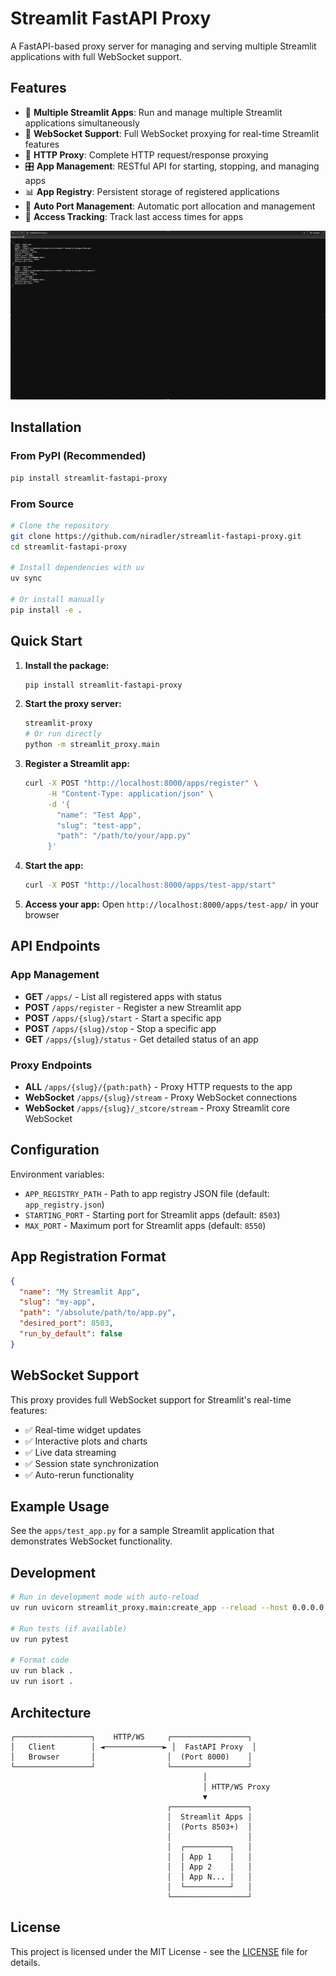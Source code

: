 # Streamlit FastAPI Proxy

A FastAPI-based proxy server for managing and serving multiple Streamlit applications with full WebSocket support.

## Features

- 🚀 **Multiple Streamlit Apps**: Run and manage multiple Streamlit applications simultaneously
- 🔌 **WebSocket Support**: Full WebSocket proxying for real-time Streamlit features
- 📡 **HTTP Proxy**: Complete HTTP request/response proxying
- 🎛️ **App Management**: RESTful API for starting, stopping, and managing apps
- 📊 **App Registry**: Persistent storage of registered applications
- 🔄 **Auto Port Management**: Automatic port allocation and management
- 📝 **Access Tracking**: Track last access times for apps

![Demo](st-proxy.gif)

## Installation

### From PyPI (Recommended)

```bash
pip install streamlit-fastapi-proxy
```

### From Source

```bash
# Clone the repository
git clone https://github.com/niradler/streamlit-fastapi-proxy.git
cd streamlit-fastapi-proxy

# Install dependencies with uv
uv sync

# Or install manually
pip install -e .
```

## Quick Start

1. **Install the package:**
   ```bash
   pip install streamlit-fastapi-proxy
   ```

2. **Start the proxy server:**
   ```bash
   streamlit-proxy
   # Or run directly
   python -m streamlit_proxy.main
   ```

2. **Register a Streamlit app:**
   ```bash
   curl -X POST "http://localhost:8000/apps/register" \
        -H "Content-Type: application/json" \
        -d '{
          "name": "Test App",
          "slug": "test-app", 
          "path": "/path/to/your/app.py"
        }'
   ```

3. **Start the app:**
   ```bash
   curl -X POST "http://localhost:8000/apps/test-app/start"
   ```

4. **Access your app:**
   Open `http://localhost:8000/apps/test-app/` in your browser

## API Endpoints

### App Management

- **GET** `/apps/` - List all registered apps with status
- **POST** `/apps/register` - Register a new Streamlit app
- **POST** `/apps/{slug}/start` - Start a specific app
- **POST** `/apps/{slug}/stop` - Stop a specific app  
- **GET** `/apps/{slug}/status` - Get detailed status of an app

### Proxy Endpoints

- **ALL** `/apps/{slug}/{path:path}` - Proxy HTTP requests to the app
- **WebSocket** `/apps/{slug}/stream` - Proxy WebSocket connections
- **WebSocket** `/apps/{slug}/_stcore/stream` - Proxy Streamlit core WebSocket

## Configuration

Environment variables:

- `APP_REGISTRY_PATH` - Path to app registry JSON file (default: `app_registry.json`)
- `STARTING_PORT` - Starting port for Streamlit apps (default: `8503`)
- `MAX_PORT` - Maximum port for Streamlit apps (default: `8550`)

## App Registration Format

```json
{
  "name": "My Streamlit App",
  "slug": "my-app",
  "path": "/absolute/path/to/app.py",
  "desired_port": 8503,
  "run_by_default": false
}
```

## WebSocket Support

This proxy provides full WebSocket support for Streamlit's real-time features:

- ✅ Real-time widget updates
- ✅ Interactive plots and charts  
- ✅ Live data streaming
- ✅ Session state synchronization
- ✅ Auto-rerun functionality

## Example Usage

See the `apps/test_app.py` for a sample Streamlit application that demonstrates WebSocket functionality.

## Development

```bash
# Run in development mode with auto-reload
uv run uvicorn streamlit_proxy.main:create_app --reload --host 0.0.0.0 --port 8000

# Run tests (if available)
uv run pytest

# Format code
uv run black .
uv run isort .
```

## Architecture

```
┌─────────────────┐    HTTP/WS     ┌─────────────────┐
│   Client        │ ◄─────────────► │  FastAPI Proxy  │
│   Browser       │                │  (Port 8000)    │
└─────────────────┘                └─────────────────┘
                                           │
                                           │ HTTP/WS Proxy
                                           ▼
                                   ┌─────────────────┐
                                   │  Streamlit Apps │
                                   │  (Ports 8503+)  │
                                   │                 │
                                   │  ┌──────────┐   │
                                   │  │ App 1    │   │
                                   │  │ App 2    │   │
                                   │  │ App N... │   │
                                   │  └──────────┘   │
                                   └─────────────────┘
```

## License

This project is licensed under the MIT License - see the [LICENSE](LICENSE) file for details.